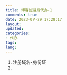 ```yaml
---
title: 博客创建后代办-1
comments: true
date: 2023-07-29 17:28:17
layout:
updated:
categories:
- 代办
tags:
lang:
---
```

1. 注册域名-身份证
2. 